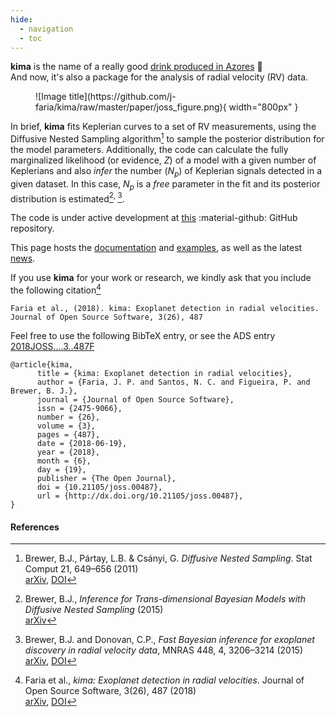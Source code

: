```yaml
---
hide:
  - navigation
  - toc 
---
```



**kima** is the name of a really good [drink produced in
Azores](https://azorieden.com/kima-a-drink-everyone-needs-to-try/)
:tropical_drink:  
And now, it's also a package for the analysis of radial velocity (RV) data.


<figure markdown>
  ![Image title](https://github.com/j-faria/kima/raw/master/paper/joss_figure.png){ width="800px" }
  <!-- <figcaption>Image caption</figcaption> -->
</figure>



In brief, **kima** fits Keplerian curves to a set of RV measurements, using the
Diffusive Nested Sampling algorithm[^1] to sample the posterior distribution for
the model parameters. Additionally, the code can calculate the fully
marginalized likelihood (or evidence, $Z$) of a model with a given number of
Keplerians and also *infer* the number ($N_p$) of Keplerian signals detected in
a given dataset. In this case, $N_p$ is a *free* parameter in the fit and its
posterior distribution is estimated[^2]<sup>, </sup>[^3].


The code is under active development at 
[this](https://www.github.com/j-faria/kima) :material-github: GitHub repository.

This page hosts the [documentation](/docs) and [examples](/examples), 
as well as the latest [news](/news).


If you use **kima** for your work or research, we kindly ask that you include
the following citation[^4]

    Faria et al., (2018). kima: Exoplanet detection in radial velocities.
    Journal of Open Source Software, 3(26), 487

Feel free to use the following BibTeX entry, or see the ADS entry
[2018JOSS....3..487F](https://ui.adsabs.harvard.edu/abs/2018JOSS....3..487F/abstract)

```
@article{kima,
      title = {kima: Exoplanet detection in radial velocities},
      author = {Faria, J. P. and Santos, N. C. and Figueira, P. and Brewer, B. J.},
      journal = {Journal of Open Source Software},
      issn = {2475-9066},
      number = {26},
      volume = {3},
      pages = {487},
      date = {2018-06-19},
      year = {2018},
      month = {6},
      day = {19},
      publisher = {The Open Journal},
      doi = {10.21105/joss.00487},
      url = {http://dx.doi.org/10.21105/joss.00487},
}
```




#### References

[^1]: Brewer, B.J., Pártay, L.B. & Csányi, G. *Diffusive Nested Sampling*. Stat 
      Comput 21, 649–656 (2011)  
      [arXiv](https://arxiv.org/abs/0912.2380),
      [DOI](https://doi.org/10.1007/s11222-010-9198-8)

[^2]: Brewer, B.J., *Inference for Trans-dimensional Bayesian Models with
      Diffusive Nested Sampling* (2015)  
      [arXiv](https://arxiv.org/abs/1411.3921)

[^3]: Brewer, B.J. and Donovan, C.P., *Fast Bayesian inference for exoplanet
      discovery in radial velocity data*, MNRAS 448, 4, 3206–3214 (2015)  
      [arXiv](https://arxiv.org/abs/1501.06952),
      [DOI](https://doi.org/10.1093/mnras/stv199)

[^4]: Faria et al., *kima: Exoplanet detection in radial velocities*. Journal of
      Open Source Software, 3(26), 487 (2018)  
      [arXiv](https://arxiv.org/abs/1806.08305),
      [DOI](http://dx.doi.org/10.21105/joss.00487)

<!-- <div class="row">
{% include about/skills.html title="Programming Skills" source=site.data.programming-skills %}
{% include about/skills.html title="Other Skills" source=site.data.other-skills %}
</div> -->

<!-- <div class="row">
{% include about/timeline.html %}
</div> -->